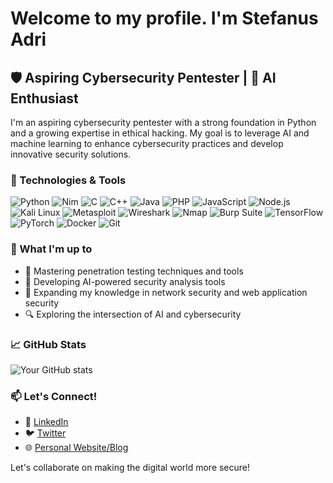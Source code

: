 # Welcome to my profile. I'm Stefanus Adri
## 🛡️ Aspiring Cybersecurity Pentester | 🤖 AI Enthusiast
I'm an aspiring cybersecurity pentester with a strong foundation in Python and a growing expertise in ethical hacking. My goal is to leverage AI and machine learning to enhance cybersecurity practices and develop innovative security solutions.

### 🔧 Technologies & Tools
![Python](https://img.shields.io/badge/-Python-3776AB?style=flat-square&logo=Python&logoColor=white)
![Nim](https://img.shields.io/badge/-Nim-FFE953?style=flat-square&logo=nim&logoColor=black)
![C](https://img.shields.io/badge/-C-A8B9CC?style=flat-square&logo=c&logoColor=white)
![C++](https://img.shields.io/badge/-C++-00599C?style=flat-square&logo=c%2B%2B&logoColor=white)
![Java](https://img.shields.io/badge/-Java-007396?style=flat-square&logo=java&logoColor=white)
![PHP](https://img.shields.io/badge/-PHP-777BB4?style=flat-square&logo=php&logoColor=white)
![JavaScript](https://img.shields.io/badge/-JavaScript-F7DF1E?style=flat-square&logo=javascript&logoColor=black)
![Node.js](https://img.shields.io/badge/-Node.js-339933?style=flat-square&logo=node.js&logoColor=white)
![Kali Linux](https://img.shields.io/badge/-Kali_Linux-557C94?style=flat-square&logo=kali-linux&logoColor=white)
![Metasploit](https://img.shields.io/badge/-Metasploit-2A2A2A?style=flat-square&logo=metasploit&logoColor=white)
![Wireshark](https://img.shields.io/badge/-Wireshark-1679A7?style=flat-square&logo=wireshark&logoColor=white)
![Nmap](https://img.shields.io/badge/-Nmap-0E83CD?style=flat-square&logo=nmap&logoColor=white)
![Burp Suite](https://img.shields.io/badge/-Burp_Suite-FF6347?style=flat-square&logo=burp-suite&logoColor=white)
![TensorFlow](https://img.shields.io/badge/-TensorFlow-FF6F00?style=flat-square&logo=TensorFlow&logoColor=white)
![PyTorch](https://img.shields.io/badge/PyTorch-EE4C2C?style=for-the-badge&logo=pytorch&logoColor=white)
![Docker](https://img.shields.io/badge/-Docker-2496ED?style=flat-square&logo=docker&logoColor=white)
![Git](https://img.shields.io/badge/-Git-F05032?style=flat-square&logo=git&logoColor=white)

### 🚀 What I'm up to
- 🔐 Mastering penetration testing techniques and tools
- 🧠 Developing AI-powered security analysis tools
- 🌱 Expanding my knowledge in network security and web application security
- 🔍 Exploring the intersection of AI and cybersecurity

### 📈 GitHub Stats
![Your GitHub stats](https://github-readme-stats.vercel.app/api?username=stefanus-ai-tech&show_icons=true&theme=radical)

### 📫 Let's Connect!
- 💼 [LinkedIn](https://www.linkedin.com/in/stefanus-adri-irawan-5753801b1/)
- 🐦 [Twitter](https://x.com/stefanusaitech)
- 🌐 [Personal Website/Blog](https://stefanus-ai-tech.super.site/)

Let's collaborate on making the digital world more secure!
